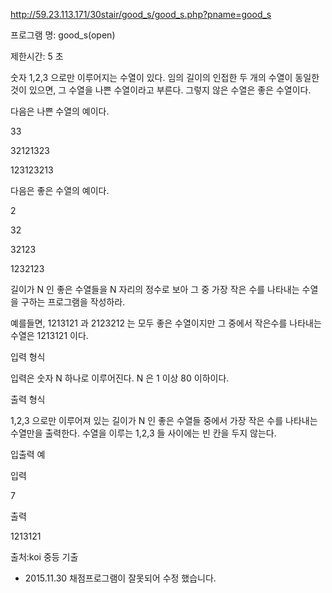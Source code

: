 http://59.23.113.171/30stair/good_s/good_s.php?pname=good_s

프로그램 명: good_s(open)

제한시간: 5 초

숫자 1,2,3 으로만 이루어지는 수열이 있다. 임의 길이의 인접한 두 개의 수열이 동일한 것이 있으면, 그 수열을 나쁜 수열이라고 부른다. 그렇지 않은 수열은 좋은 수열이다.



다음은 나쁜 수열의 예이다.



33

32121323

123123213

다음은 좋은 수열의 예이다.


2

32

32123

1232123

길이가 N 인 좋은 수열들을 N 자리의 정수로 보아 그 중 가장 작은 수를 나타내는 수열을 구하는 프로그램을 작성하라.

예를들면, 1213121 과 2123212 는 모두 좋은 수열이지만 그 중에서 작은수를 나타내는 수열은 1213121 이다.



입력 형식



입력은 숫자 N 하나로 이루어진다. N 은 1 이상 80 이하이다.

출력 형식



1,2,3 으로만 이루어져 있는 길이가 N 인 좋은 수열들 중에서 가장 작은 수를 나타내는 수열만을 출력한다. 수열을 이루는 1,2,3 들 사이에는 빈 칸을 두지 않는다.

입출력 예



입력




7


출력



1213121

출처:koi 중등 기출 

* 2015.11.30 채점프로그램이 잘못되어 수정 했습니다.
